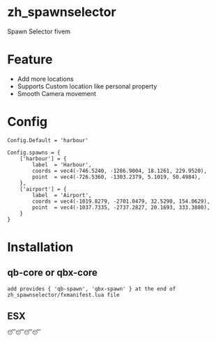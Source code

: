 # zh_spawnselector

Spawn Selector fivem

# Feature
- Add more locations
- Supports Custom location like personal property
- Smooth Camera movement

# Config 
```
Config.Default = 'harbour'

Config.spawns = {
    ['harbour'] = {
        label  = 'Harbour',
        coords = vec4(-746.5240, -1286.9004, 18.1261, 229.9520),
        point  = vec4(-726.5360, -1303.2379, 5.1019, 50.4984),
    },
    ['airport'] = {
        label  = 'Airport',
        coords = vec4(-1019.8279, -2701.0479, 32.5290, 154.0629),
        point  = vec4(-1037.7335, -2737.2827, 20.1693, 333.3880),
    }
}
```
# Installation 
## qb-core or qbx-core
```
add provides { 'qb-spawn', 'qbx-spawn' } at the end of zh_spawnselector/fxmanifest.lua file
``` 
## ESX 
```
😴😴😴😴
```

